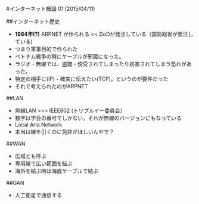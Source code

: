 #インターネット概論 01 (2015/04/11)

##インターネット歴史
* **1964年(?)** ARPNET が作られる << DoDが発注している（国防総省が発注している)
* つまり軍事目的で作られた
* ベトナム戦争の時にケーブルが邪魔になった。
* ラジオ・無線では、盗聴・傍受されてしまったり妨害されてしまう恐れがあった。
* 特定の相手に(IP)・確実に伝えたい(TCP)。というのが要件だった
* それで考えられたのがARPNET

##LAN
* 無線LAN >>> IEEE802 (トリプルイー委員会）
* 数字は学会の番号でしかない。それが無線のバージョンにもなっている
* Local Aria Network
* 本当は線を引くのに免許がほしいんやで？

##WAN
* 広域とも呼ぶ
* 専用線で広い範囲を結ぶ
* 海外を結ぶ時は海底ケーブルで結ぶ

##GAN
* 人工衛星で通信する
